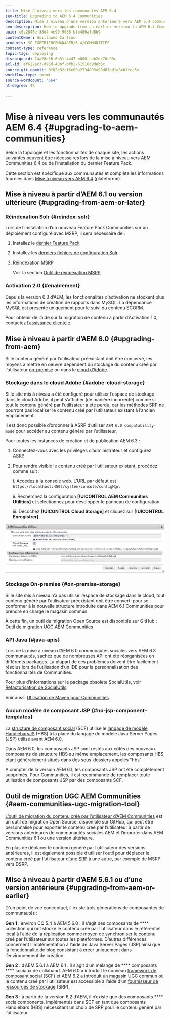 ```yaml
---
title: Mise à niveau vers les communautés AEM 6.4
seo-title: Upgrading to AEM 6.4 Communities
description: Mise à niveau d’une version antérieure vers AEM 6.4 Communities
seo-description: How to upgrade from an earlier version to AEM 6.4 Communities
uuid: c6c2846e-38d4-4e99-9038-bfb486afd8b9
contentOwner: Guillaume Carlino
products: SG_EXPERIENCEMANAGER/6.4/COMMUNITIES
content-type: reference
topic-tags: deploying
discoiquuid: 7aa28e36-6b31-4447-b800-cab2dc78c93c
exl-id: ef622ac3-d96d-48bf-bfb2-61516d9deb5c
source-git-commit: 0f82e82cf6e09a2734893a98d67ed1a84b1fec5e
workflow-type: tm+mt
source-wordcount: '664'
ht-degree: 4%

---
```


# Mise à niveau vers les communautés AEM 6.4 {#upgrading-to-aem-communities}

Selon la topologie et les fonctionnalités de chaque site, les actions suivantes peuvent être nécessaires lors de la mise à niveau vers AEM Communities 6.4 ou de l’installation du dernier Feature Pack.

Cette section est spécifique aux communautés et complète les informations fournies dans [Mise à niveau vers AEM 6.4](../../help/sites-deploying/upgrade.md) (plateforme).

## Mise à niveau à partir d’AEM 6.1 ou version ultérieure {#upgrading-from-aem-or-later}

### Réindexation Solr {#reindex-solr}

Lors de l’installation d’un nouveau Feature Pack Communities sur un déploiement configuré avec MSRP, il sera nécessaire de :

1. Installez le [dernier Feature Pack](deploy-communities.md#latestfeaturepack)
2. Installez les [derniers fichiers de configuration Solr](msrp.md#upgrading)
3. Réindexation MSRP

   Voir la section [Outil de réindexation MSRP](msrp.md#msrp-reindex-tool)

### Activation 2.0 {#enablement}

Depuis la version 6.3 d’AEM, les fonctionnalités d’activation ne stockent plus les informations de création de rapports dans MySQL. La dépendance MySQL est présente uniquement pour le suivi du contenu SCORM.

Pour obtenir de l’aide sur la migration de contenu à partir d’Activation 1.0, contactez [l’assistance clientèle](https://helpx.adobe.com/fr/marketing-cloud/contact-support.html).

## Mise à niveau à partir d’AEM 6.0 {#upgrading-from-aem}

Si le contenu généré par l’utilisateur préexistant doit être conservé, les moyens à mettre en oeuvre dépendent du stockage du contenu créé par l’utilisateur [on-premise](#on-premise-storage) ou dans le [cloud d’Adobe](#adobe-cloud-storage).

### Stockage dans le cloud Adobe {#adobe-cloud-storage}

Si le site mis à niveau a été configuré pour utiliser l’espace de stockage dans le cloud Adobe, il peut s’afficher (de manière incorrecte) comme si tout le contenu généré par l’utilisateur a été perdu, car les méthodes SRP ne pourront pas localiser le contenu créé par l’utilisateur existant à l’ancien emplacement.

Il est donc possible d’ordonner à ASRP d’utiliser `AEM 6.0 compatability-mode` pour accéder au contenu généré par l’utilisateur.

Pour toutes les instances de création et de publication AEM 6.3 :

1. Connectez-vous avec les privilèges d’administrateur et configurez [ASRP](asrp.md).
1. Pour rendre visible le contenu créé par l’utilisateur existant, procédez comme suit :

   i. Accédez à la console web. L’URL par défaut est
   `https://localhost:4502/system/console/configMgr`.

   ii. Recherchez la configuration **[!UICONTROL AEM Communities Utilities]** et sélectionnez pour développer le panneau de configuration.

   iii. Décochez **[!UICONTROL Cloud Storage]** et cliquez sur **[!UICONTROL Enregistrer]**.

![chlimage_1-126](assets/chlimage_1-126.png)

### Stockage On-premise {#on-premise-storage}

Si le site mis à niveau n’a pas utilisé l’espace de stockage dans le cloud, tout contenu généré par l’utilisateur préexistant doit être converti pour se conformer à la nouvelle structure introduite dans AEM 6.1 Communities pour prendre en charge le magasin commun.

À cette fin, un outil de migration Open Source est disponible sur GitHub :\
[Outil de migration UGC AEM Communities](https://github.com/Adobe-Marketing-Cloud/communities-ugc-migration)

### API Java {#java-apis}

Lors de la mise à niveau d’AEM 6.0 communautés sociales vers AEM 6.3 communautés, sachez que de nombreuses API ont été réorganisées en différents packages. La plupart de ces problèmes doivent être facilement résolus lors de l’utilisation d’un IDE pour la personnalisation des fonctionnalités de Communities.

Pour plus d’informations sur le package obsolète SocialUtils, voir [Refactorisation de SocialUtils](socialutils.md).

Voir aussi [Utilisation de Maven pour Communities](maven.md).

### Aucun modèle de composant JSP {#no-jsp-component-templates}

La [structure de composant social](scf.md) (SCF) utilise le [langage de modèle HandlebarsJS](https://handlebarsjs.com/) (HBS) à la place du langage de modèle Java Server Pages (JSP) utilisé avant AEM 6.0.

Dans AEM 6.0, les composants JSP sont restés aux côtés des nouveaux composants de structure HBS au même emplacement, les composants HBS étant généralement situés dans des sous-dossiers appelés &quot;hbs&quot;.

À compter de la version AEM 6.1, les composants JSP ont été complètement supprimés. Pour Communities, il est recommandé de remplacer toute utilisation de composants JSP par des composants SCF.

## Outil de migration UGC AEM Communities {#aem-communities-ugc-migration-tool}

[L’outil de migration du contenu créé par l’utilisateur d’AEM Communities](https://github.com/Adobe-Marketing-Cloud/communities-ugc-migration) est un outil de migration Open Source, disponible sur GitHub, qui peut être personnalisé pour exporter le contenu créé par l’utilisateur à partir de versions antérieures de communautés sociales AEM et l’importer dans AEM Communities 6.1 ou une version ultérieure.

En plus de déplacer le contenu généré par l’utilisateur des versions antérieures, il est également possible d’utiliser l’outil pour déplacer le contenu créé par l’utilisateur d’une [SRP](working-with-srp.md) à une autre, par exemple de MSRP vers DSRP.

## Mise à niveau à partir d’AEM 5.6.1 ou d’une version antérieure {#upgrading-from-aem-or-earlier}

D&#39;un point de vue conceptuel, il existe trois générations de composantes de communautés :

**Gen 1** : environ CQ 5.4 à AEM 5.6.0 : il s’agit des composants de  **** collection qui ont stocké le contenu créé par l’utilisateur dans le référentiel local à l’aide de la réplication comme moyen de synchroniser le contenu créé par l’utilisateur sur toutes les plateformes. D’autres différences concernent l’implémentation à l’aide de Java Server Pages (JSP) ainsi que la fonctionnalité de blog consistant à créer uniquement dans l’environnement de création.

**Gen 2** : d’AEM 5.6.1 à AEM 6.1 : il s’agit d’un mélange de  **** composants  **** sociaux de collaband. AEM 6.0 a introduit le nouveau [framework de composant social](scf.md) (SCF) et AEM 6.2 a introduit un [magasin UGC commun](working-with-srp.md) où le contenu créé par l’utilisateur est accessible à l’aide d’un [fournisseur de ressources de stockage](srp.md) (SRP).

**Gen 3** : à partir de la version 6.2 d’AEM, il n’existe que des composants  **** socialcomponents, implémentés dans SCF en tant que composants Handlebars (HBS) nécessitant un choix de SRP pour le contenu généré par l’utilisateur.
